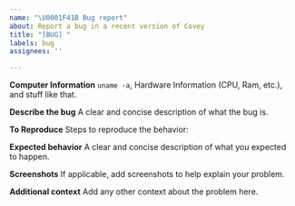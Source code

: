 ```yaml
---
name: "\U0001F41B Bug report"
about: Report a bug in a recent version of Covey
title: "[BUG] "
labels: bug
assignees: ''

---
```


**Computer Information**
`uname -a`, Hardware Information (CPU, Ram, etc.), and stuff like that.

**Describe the bug**
A clear and concise description of what the bug is.

**To Reproduce**
Steps to reproduce the behavior:

**Expected behavior**
A clear and concise description of what you expected to happen.

**Screenshots**
If applicable, add screenshots to help explain your problem.

**Additional context**
Add any other context about the problem here.
